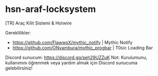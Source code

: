 # hsn-araf-locksystem

[TR]
Araç Kilit Sistemi & Hotwire

Gereklilikler:

- https://github.com/FlawwsX/mythic_notify | Mythic Notify
- https://github.com/ONyambura/mythic_progbar | T0sic Loading Bar

Discord sunucum: https://discord.gg/seh29UZZuK
Not: Kurulumunu, kullanımını öğrenmek veya yardım almak için Discord sunucuma gelebilirsiniz!
